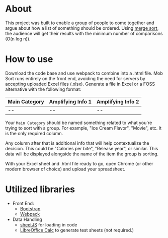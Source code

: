
# About
This project was built to enable a group of people to come together and argue about how a list of something should be ordered. Using [merge sort](https://en.wikipedia.org/wiki/Merge_sort), the audience will get their results with the minimum number of comparisons (O(n log n)). 

# How to use
Download the code base and use webpack to combine into a .html file. Mob Sort runs entirely on the front end, avoiding the need for servers by accepting uploaded Excel files (.xlsx). Generate a file in Excel or a FOSS alternative with the following format:

|Main Category|Amplifying Info 1|Amplifying Info 2|
|--|--|--|
|--|--|--|

Your `Main Category` should be named something related to what you're trying to sort with a group. For example, "Ice Cream Flavor", "Movie", etc. It is the only required column. 

Any column after that is additional info that will help contextualize the decision. This could be "Calories per bite", "Release year", or similar. This data will be displayed alongside the name of the item the group is sorting. 

With your Excel sheet and .html file ready to go, open Chrome (or other modern browser of choice) and upload your spreadsheet. 

# Utilized libraries

 - Front End:
	 - [Bootstrap](https://getbootstrap.com/)
	 - [Webpack](https://webpack.js.org/)
 - Data Handling
	 - [sheetJS](https://sheetjs.com/) for loading in code
	 - [LibreOffice Calc](https://www.libreoffice.org/discover/calc/) to generate test sheets (not required.)

 
